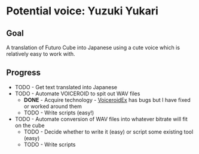 
Potential voice: Yuzuki Yukari
==============================

Goal
----

A translation of Futuro Cube into Japanese using a cute voice which is relatively easy to work with.

Progress
--------

* TODO - Get text translated into Japanese
* TODO - Automate VOICEROID to spit out WAV files
    * **DONE** - Acquire technology - [VoiceroidEx](https://github.com/saga-dash/VoiceroidEx) has bugs but I have fixed or worked around them
    * TODO - Write scripts (easy!)
* TODO - Automate conversion of WAV files into whatever bitrate will fit on the cube
    * TODO - Decide whether to write it (easy) or script some existing tool (easy)
    * TODO - Write scripts

